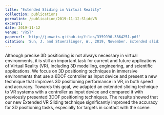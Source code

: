 ```yaml
---
title: "Extended Sliding in Virtual Reality"
collection: publications
permalink: /publication/2019-11-12-SlideVR
excerpt:
date: 2019-11-12
venue: 'VRST'
paperurl: 'http://junweis.github.io/files/3359996.3364251.pdf'
citation: 'Sun, J. and Stuerzlinger, W., 2019, November. Extended sliding in virtual reality. In 25th ACM Symposium on Virtual Reality Software and Technology (pp. 1-5).'
---
```

Although precise 3D positioning is not always necessary in virtual environments, it is still an important task for current and future applications of Virtual Reality (VR), including 3D modelling, engineering, and scientific applications. We focus on 3D positioning techniques in immersive environments that use a 6DOF controller as input device and present a new technique that improves 3D positioning performance in VR, in both speed and accuracy. Towards this goal, we adapted an extended sliding technique to VR systems with a controller as input device and compared it with previously presented 3DOF positioning techniques. The results showed that our new Extended VR Sliding technique significantly improved the accuracy for 3D positioning tasks, especially for targets in contact with the scene.
